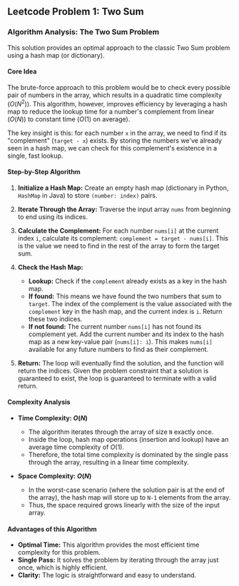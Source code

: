 Leetcode Problem 1: Two Sum
---

### **Algorithm Analysis: The Two Sum Problem**

This solution provides an optimal approach to the classic Two Sum problem using a hash map (or dictionary).

#### **Core Idea**

The brute-force approach to this problem would be to check every possible pair of numbers in the array, which results in a quadratic time complexity ($O(N^2)$). This algorithm, however, improves efficiency by leveraging a hash map to reduce the lookup time for a number's complement from linear ($O(N)$) to constant time ($O(1)$ on average).

The key insight is this: for each number `x` in the array, we need to find if its "complement" (`target - x`) exists. By storing the numbers we've already seen in a hash map, we can check for this complement's existence in a single, fast lookup.

#### **Step-by-Step Algorithm**

1.  **Initialize a Hash Map:** Create an empty hash map (dictionary in Python, `HashMap` in Java) to store `(number: index)` pairs.

2.  **Iterate Through the Array:** Traverse the input array `nums` from beginning to end using its indices.

3.  **Calculate the Complement:** For each number `nums[i]` at the current index `i`, calculate its complement: `complement = target - nums[i]`. This is the value we need to find in the rest of the array to form the target sum.

4.  **Check the Hash Map:**
    * **Lookup:** Check if the `complement` already exists as a key in the hash map.
    * **If found:** This means we have found the two numbers that sum to `target`. The index of the complement is the value associated with the `complement` key in the hash map, and the current index is `i`. Return these two indices.
    * **If not found:** The current number `nums[i]` has not found its complement yet. Add the current number and its index to the hash map as a new key-value pair (`nums[i]: i`). This makes `nums[i]` available for any future numbers to find as their complement.

5.  **Return:** The loop will eventually find the solution, and the function will return the indices. Given the problem constraint that a solution is guaranteed to exist, the loop is guaranteed to terminate with a valid return.

#### **Complexity Analysis**

* **Time Complexity: $O(N)$**
    * The algorithm iterates through the array of size `N` exactly once.
    * Inside the loop, hash map operations (insertion and lookup) have an average time complexity of $O(1)$.
    * Therefore, the total time complexity is dominated by the single pass through the array, resulting in a linear time complexity.

* **Space Complexity: $O(N)$**
    * In the worst-case scenario (where the solution pair is at the end of the array), the hash map will store up to `N-1` elements from the array.
    * Thus, the space required grows linearly with the size of the input array.

#### **Advantages of this Algorithm**

* **Optimal Time:** This algorithm provides the most efficient time complexity for this problem.
* **Single Pass:** It solves the problem by iterating through the array just once, which is highly efficient.
* **Clarity:** The logic is straightforward and easy to understand.
